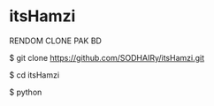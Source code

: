 # itsHamzi 

RENDOM CLONE PAK BD 
 

$ git clone https://github.com/SODHAIRy/itsHamzi.git


$ cd itsHamzi

$ python 
